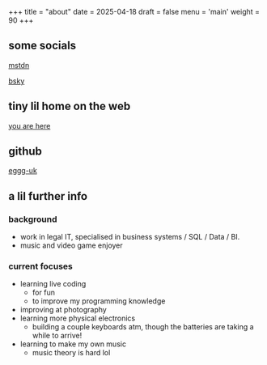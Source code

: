 +++
title = "about"
date = 2025-04-18
draft = false
menu = 'main'
weight = 90
+++


## some socials
[mstdn](https://hachyderm.io/@eggg)

[bsky](https://bsky.app/profile/eggg.uk)

## tiny lil home on the web
[you are here](https://eggg.uk)

## github 
[eggg-uk](https://github.com/eggg-uk)

## a lil further info
### background
- work in legal IT, specialised in business systems / SQL / Data / BI.
- music and video game enjoyer

### current focuses
- learning live coding
  - for fun
  - to improve my programming knowledge
- improving at photography
- learning more physical electronics
  - building a couple keyboards atm, though the batteries are taking a while to arrive!
- learning to make my own music
  - music theory is hard lol
